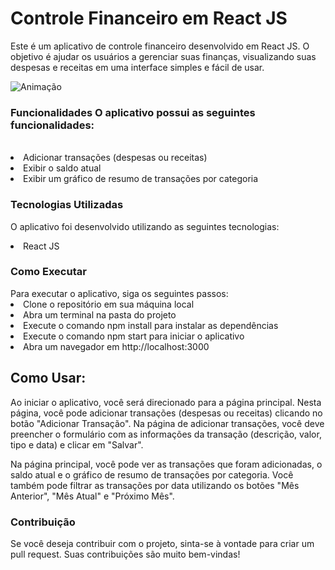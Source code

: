 # Controle Financeiro em React JS
Este é um aplicativo de controle financeiro desenvolvido em React JS. O objetivo é ajudar os usuários a gerenciar suas finanças, visualizando suas despesas e receitas em uma interface simples e fácil de usar.

![Animação ](https://user-images.githubusercontent.com/86318311/225779058-9f2e3d26-1d8c-4977-9d29-59ddbe6ae8e2.gif)

<h3>Funcionalidades O aplicativo possui as seguintes funcionalidades:</h3>
<div style="display: inline_block"><br>
<li>Adicionar transações (despesas ou receitas)</li>
<li>Exibir o saldo atual</li>
<li>Exibir um gráfico de resumo de transações por categoria</li>
</div>

### Tecnologias Utilizadas
O aplicativo foi desenvolvido utilizando as seguintes tecnologias:

<li>React JS</li>

<h3> Como Executar</h3>
Para executar o aplicativo, siga os seguintes passos:

<li>Clone o repositório em sua máquina local</li>
<li>Abra um terminal na pasta do projeto</li>
<li>Execute o comando npm install para instalar as dependências</li>
<li>Execute o comando npm start para iniciar o aplicativo</li>
<li>Abra um navegador em http://localhost:3000</li>
<h2>Como Usar:</h2>
Ao iniciar o aplicativo, você será direcionado para a página principal. Nesta página, você pode adicionar transações (despesas ou receitas) clicando no botão "Adicionar Transação". Na página de adicionar transações, você deve preencher o formulário com as informações da transação (descrição, valor, tipo e data) e clicar em "Salvar".

Na página principal, você pode ver as transações que foram adicionadas, o saldo atual e o gráfico de resumo de transações por categoria. Você também pode filtrar as transações por data utilizando os botões "Mês Anterior", "Mês Atual" e "Próximo Mês".

<h3>Contribuição</h3>
Se você deseja contribuir com o projeto, sinta-se à vontade para criar um pull request. Suas contribuições são muito bem-vindas!
